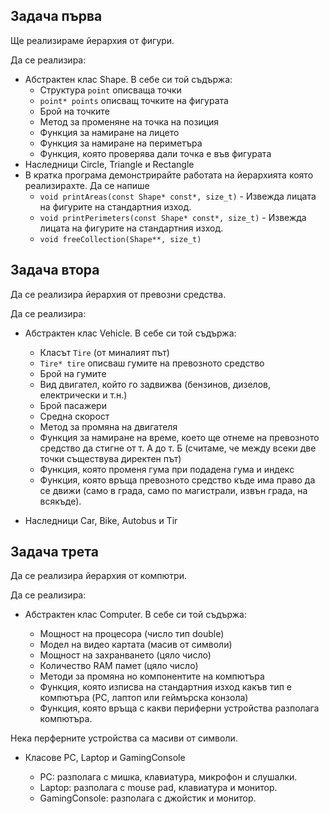 
## Задача първа
Ще реализираме йерархия от фигури.

Да се реализира:
* Абстрактен клас Shape. В себе си той съдържа:
  * Структура `point` описваща точки
  * `point* points` описващ точките на фигурата
  * Брой на точките
  * Метод за променяне на точка на позиция
  * Функция за намиране на лицето
  * Функция за намиране на периметъра
  * Функция, която проверява дали точка е във фигурата
* Наследници Circle, Triangle и Rectangle
* В кратка програма демонстрирайте работата на йерархията която реализирахте. Да се напише
  * `void printAreas(const Shape* const*, size_t)` - Извежда лицата на фигурите на стандартния изход.
  * `void printPerimeters(const Shape* const*, size_t)` - Извежда лицата на фигурите на стандартния изход.
  * `void freeCollection(Shape**, size_t)` 

## Задача втора
Да се реализира йерархия от превозни средства.

Да се реализира:

* Абстрактен клас Vehicle. В себе си той съдържа:
    
    * Класът `Tire` (от миналият път)
    * `Tire* tire`  описваш гумите на превозното средство
    * Брой на гумите
    * Вид двигател, който го задвижва (бензинов, дизелов, електрически и т.н.)
    * Брой пасажери
    * Средна скорост
    * Метод за промяна на двигателя
    * Функция за намиране на време, което ще отнеме на превозното средство да стигне от т. А до т. Б (считаме, че между всеки две точки съществува директен път)
    * Функция, която променя гума при подадена гума и индекс
    * Функция, която връща превозното средство къде има право да се движи (само в града, само по магистрали, извън града, на всякъде).

* Наследници Car, Bike, Autobus и Tir 

## Задача трета
Да се реализира йерархия от компютри.

Да се реализира:

* Абстрактен клас Computer. В себе си той съдържа:
  
  * Мощност на процесора (число тип double)
  * Модел на видео картата (масив от символи)
  * Мощност на захранването (цяло число)
  * Количество RAM памет (цяло число)
  * Методи за промяна но компонентите на компютъра
  * Функция, която изписва на стандартния изход какъв тип е компютъра (PC, лаптоп или геймърска конзола)
  * Функция, която връща с какви периферни устройства разполага компютъра.

Нека перферните устройства са масиви от символи.

* Класове PC, Laptop и GamingConsole
  
  * PC: разполага с мишка, клавиатура, микрофон и слушалки.
  * Laptop: разполага с mouse pad, клавиатура и монитор.
  * GamingConsole: разполага с джойстик и монитор.  

